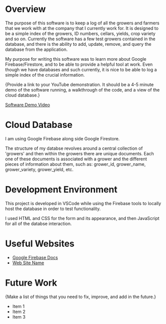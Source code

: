 # Overview

The purpose of this software is to keep a log of all the growers and farmers that we work with at the company that I currently work for. It is designed to be a simple index of the growers, ID numbers, cellars, yields, crop variety and so on. Currently the software has a few test growers contained in the database, and there is the ability to add, update, remove, and query the database from the application.

My purpose for writing this software was to learn more about Google Firebase/Firestore, and to be able to provide a helpful tool at work. Even though we have databases and such currently, it is nice to be able to log a simple index of the crucial information.

{Provide a link to your YouTube demonstration.  It should be a 4-5 minute demo of the software running, a walkthrough of the code, and a view of the cloud database.}

[Software Demo Video](http://youtube.link.goes.here)

# Cloud Database

I am using Google Firebase along side Google Firestore.

The structure of my databse revolves around a central collection of 'growers' and then within the growers there are unique documents. Each one of these documents is associated with a grower and the different pieces of information about them, such as: grower_id, grower_name, grower_variety, grower_yield, etc.

# Development Environment

This project is developed in VSCode while using the Firebase tools to locally host the database in order to test functionality.

I used HTML and CSS for the form and its appearance, and then JavaScript for all of the databse interaction.

# Useful Websites

* [Google Firebase Docs](https://firebase.google.com/docs)
* [Web Site Name](http://url.link.goes.here)

# Future Work

{Make a list of things that you need to fix, improve, and add in the future.}
* Item 1
* Item 2
* Item 3
